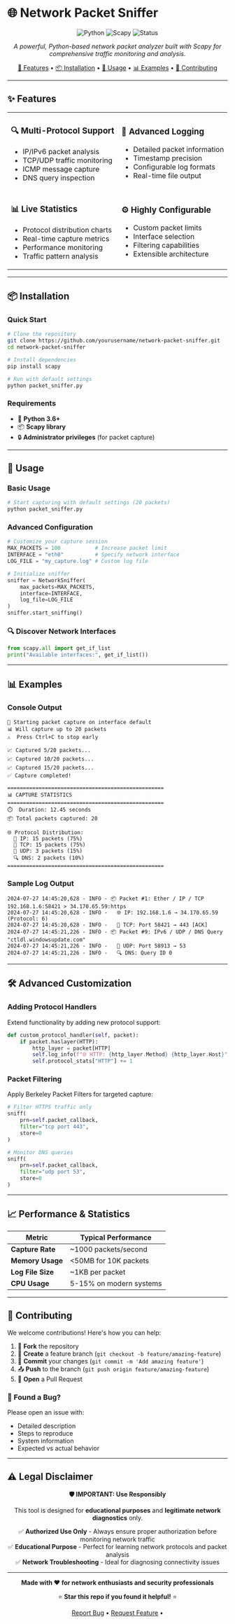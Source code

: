 # 🌐 Network Packet Sniffer

<div align="center">

![Python](https://img.shields.io/badge/python-v3.6+-blue.svg)
![Scapy](https://img.shields.io/badge/scapy-2.4+-green.svg)
![Status](https://img.shields.io/badge/status-active-success.svg)

*A powerful, Python-based network packet analyzer built with Scapy for comprehensive traffic monitoring and analysis.*

[🚀 Features](#-features) •
[📦 Installation](#-installation) •
[🔧 Usage](#-usage) •
[📊 Examples](#-examples) •
[🤝 Contributing](#-contributing)

</div>

---

## ✨ Features

<table>
<tr>
<td>

### 🔍 **Multi-Protocol Support**
- IP/IPv6 packet analysis
- TCP/UDP traffic monitoring  
- ICMP message capture
- DNS query inspection

</td>
<td>

### 📝 **Advanced Logging**
- Detailed packet information
- Timestamp precision
- Configurable log formats
- Real-time file output

</td>
</tr>
<tr>
<td>

### 📊 **Live Statistics**
- Protocol distribution charts
- Real-time capture metrics
- Performance monitoring
- Traffic pattern analysis

</td>
<td>

### ⚙️ **Highly Configurable**
- Custom packet limits
- Interface selection
- Filtering capabilities
- Extensible architecture

</td>
</tr>
</table>

---

## 📦 Installation

### Quick Start

```bash
# Clone the repository
git clone https://github.com/yourusername/network-packet-sniffer.git
cd network-packet-sniffer

# Install dependencies
pip install scapy

# Run with default settings
python packet_sniffer.py
```

### Requirements

- 🐍 **Python 3.6+**
- 📦 **Scapy library** 
- 🔒 **Administrator privileges** (for packet capture)

---

## 🔧 Usage

### Basic Usage

```bash
# Start capturing with default settings (20 packets)
python packet_sniffer.py
```

### Advanced Configuration

```python
# Customize your capture session
MAX_PACKETS = 100           # Increase packet limit
INTERFACE = "eth0"          # Specify network interface
LOG_FILE = "my_capture.log" # Custom log file

# Initialize sniffer
sniffer = NetworkSniffer(
    max_packets=MAX_PACKETS, 
    interface=INTERFACE, 
    log_file=LOG_FILE
)
sniffer.start_sniffing()
```

### 🔍 Discover Network Interfaces

```python
from scapy.all import get_if_list
print("Available interfaces:", get_if_list())
```

---

## 📊 Examples

### Console Output

```
🚀 Starting packet capture on interface default
📊 Will capture up to 20 packets
⚠️  Press Ctrl+C to stop early

📈 Captured 5/20 packets...
📈 Captured 10/20 packets...
📈 Captured 15/20 packets...
✅ Capture completed!

==================================================
📊 CAPTURE STATISTICS
==================================================
⏱️  Duration: 12.45 seconds
📦 Total packets captured: 20

🌐 Protocol Distribution:
  📡 IP: 15 packets (75%)
  🔗 TCP: 15 packets (75%)
  📡 UDP: 3 packets (15%)
  🔍 DNS: 2 packets (10%)
==================================================
```

### Sample Log Output

```log
2024-07-27 14:45:20,628 - INFO - 📦 Packet #1: Ether / IP / TCP 192.168.1.6:58421 > 34.170.65.59:https
2024-07-27 14:45:20,628 - INFO -   🌐 IP: 192.168.1.6 → 34.170.65.59 (Protocol: 6)
2024-07-27 14:45:20,628 - INFO -   🔗 TCP: Port 58421 → 443 [ACK]
2024-07-27 14:45:21,226 - INFO - 📦 Packet #9: IPv6 / UDP / DNS Query "ctldl.windowsupdate.com"
2024-07-27 14:45:21,226 - INFO -   📡 UDP: Port 58913 → 53
2024-07-27 14:45:21,226 - INFO -   🔍 DNS: Query ID 0
```

---

## 🛠️ Advanced Customization

### Adding Protocol Handlers

Extend functionality by adding new protocol support:

```python
def custom_protocol_handler(self, packet):
    if packet.haslayer(HTTP):
        http_layer = packet[HTTP]
        self.log_info(f"🌐 HTTP: {http_layer.Method} {http_layer.Host}")
        self.protocol_stats["HTTP"] += 1
```

### Packet Filtering

Apply Berkeley Packet Filters for targeted capture:

```python
# Filter HTTPS traffic only
sniff(
    prn=self.packet_callback,
    filter="tcp port 443",
    store=0
)

# Monitor DNS queries
sniff(
    prn=self.packet_callback,
    filter="udp port 53",
    store=0
)
```

---

## 📈 Performance & Statistics

| Metric | Typical Performance |
|--------|-------------------|
| **Capture Rate** | ~1000 packets/second |
| **Memory Usage** | <50MB for 10K packets |
| **Log File Size** | ~1KB per packet |
| **CPU Usage** | 5-15% on modern systems |

---

## 🤝 Contributing

We welcome contributions! Here's how you can help:

1. 🍴 **Fork** the repository
2. 🌟 **Create** a feature branch (`git checkout -b feature/amazing-feature`)
3. 💾 **Commit** your changes (`git commit -m 'Add amazing feature'`)
4. 📤 **Push** to the branch (`git push origin feature/amazing-feature`)
5. 🔄 **Open** a Pull Request

### 🐛 Found a Bug?

Please open an issue with:
- Detailed description
- Steps to reproduce
- System information
- Expected vs actual behavior

---

## ⚠️ Legal Disclaimer

<div align="center">

**🛡️ IMPORTANT: Use Responsibly**

This tool is designed for **educational purposes** and **legitimate network diagnostics** only.

✅ **Authorized Use Only** - Always ensure proper authorization before monitoring network traffic  
✅ **Educational Purpose** - Perfect for learning network protocols and packet analysis  
✅ **Network Troubleshooting** - Ideal for diagnosing connectivity issues  
</div>

---

<div align="center">

**Made with ❤️ for network enthusiasts and security professionals**

⭐ **Star this repo if you found it helpful!** ⭐

[Report Bug](https://github.com/shiga2006/Network-Packet-Sniffer/issues) •
[Request Feature](https://github.com/shiga2006/Network-Packet-Sniffer/issues) •

</div>
